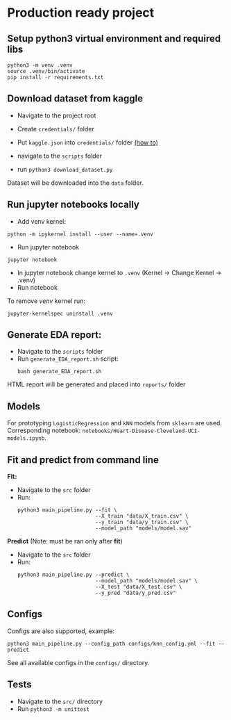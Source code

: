 # Production ready project

## Setup python3 virtual environment and required libs
```
python3 -m venv .venv
source .venv/bin/activate
pip install -r requirements.txt
```

## Download dataset from kaggle

- Navigate to the project root
- Create `credentials/` folder
- Put `kaggle.json` into `credentials/` folder [(how to)](https://www.kaggle.com/docs/api)

- navigate to the `scripts` folder
- run `python3 download_dataset.py`

Dataset will be downloaded into the `data` folder.

## Run jupyter notebooks locally

- Add venv kernel:
```
python -m ipykernel install --user --name=.venv
```
- Run jupyter notebook
```
jupyter notebook
```
- In jupyter notebook change kernel to `.venv` (Kernel -> Change Kernel -> .venv)
- Run notebook

To remove _venv_ kernel run:
```
jupyter-kernelspec uninstall .venv
```

## Generate EDA report:

- Navigate to the `scripts` folder
- Run `generate_EDA_report.sh` script:
    ```
    bash generate_EDA_report.sh
    ```

HTML report will be generated and placed into `reports/` folder

## Models

For prototyping `LogisticRegression` and `kNN` models from `sklearn`
are used. Corresponding notebook: `notebooks/Heart-Disease-Cleveland-UCI-models.ipynb`.

## Fit and predict from command line

**Fit:**

- Navigate to the `src` folder
- Run:
  ```
  python3 main_pipeline.py --fit \
                           --X_train "data/X_train.csv" \
                           --y_train "data/y_train.csv" \
                           --model_path "models/model.sav"
  ```
  
**Predict** (Note: must be ran only after **fit**)

- Navigate to the `src` folder
- Run:
  ```
  python3 main_pipeline.py --predict \
                           --model_path "models/model.sav" \
                           --X_test "data/X_test.csv" \
                           --y_pred "data/y_pred.csv"
  ```

## Configs

Configs are also supported, example:
```
python3 main_pipeline.py --config_path configs/knn_config.yml --fit --predict
```

See all available configs in the `configs/` directory.

## Tests

- Navigate to the `src/` directory
- Run `python3 -m unittest`
